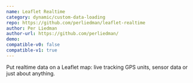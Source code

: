 ```yaml
---
name: Leaflet Realtime
category: dynamic/custom-data-loading
repo: https://github.com/perliedman/leaflet-realtime
author: Per Liedman
author-url: https://github.com/perliedman/
demo: 
compatible-v0: false
compatible-v1: true
---
```


Put realtime data on a Leaflet map: live tracking GPS units, sensor data or just about anything.
